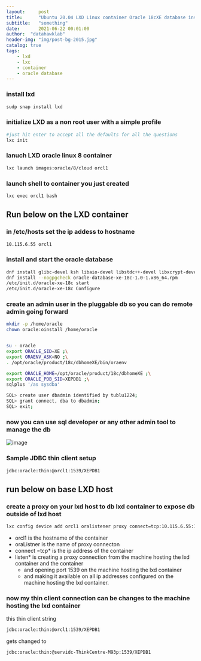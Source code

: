 ```yaml
---
layout:     post
title:      "Ubuntu 20.04 LXD Linux container Oracle 18cXE database install and configure"
subtitle:   "something"
date:       2021-06-22 00:01:00
author:  "datahawklab"
header-img: "img/post-bg-2015.jpg"
catalog: true
tags:
    - lxd
    - lxc
    - container
    - oracle database
---
```


### install lxd

```bash
sudp snap install lxd
```

### initialize LXD as a non root user with a simple profile

```bash
#just hit enter to accept all the defaults for all the questions
lxc init
```

### lanuch LXD oracle linux 8 container

```bash
lxc launch images:oracle/8/cloud orcl1
```

### launch shell to container you just created

```bash
lxc exec orcl1 bash
```

## Run below on the LXD container

### in /etc/hosts set the ip addess to hostname

```bash
10.115.6.55 orcl1
```

### install and start the oracle database

```bash
dnf install glibc-devel ksh libaio-devel libstdc++-devel libxcrypt-devel lm_sensors-libs make sysstat libnsl
dnf install --nogpgcheck oracle-database-xe-18c-1.0-1.x86_64.rpm
/etc/init.d/oracle-xe-18c start
/etc/init.d/oracle-xe-18c Configure
```

### create an admin user in the pluggable db so you can do remote admin going forward

```bash
mkdir -p /home/oracle
chown oracle:oinstall /home/oracle


su - oracle 
export ORACLE_SID=XE ;\
export ORAENV_ASK=NO ;\
. /opt/oracle/product/18c/dbhomeXE/bin/oraenv

export ORACLE_HOME=/opt/oracle/product/18c/dbhomeXE ;\
export ORACLE_PDB_SID=XEPDB1 ;\
sqlplus '/as sysdba'

SQL> create user dbadmin identified by tublu1224;
SQL> grant connect, dba to dbadmin;
SQL> exit;
```

### now you can use sql developer or any other admin tool to manage the db

![image](https://user-images.githubusercontent.com/81254968/123020436-3dcceb80-d3a0-11eb-92c0-16a80249002e.png)

### Sample JDBC thin client setup

```bash
jdbc:oracle:thin:@orcl1:1539/XEPDB1
```

## run below on base LXD host

### create a proxy on your lxd host to db lxd container to expose db outside of lxd host

```bash
lxc config device add orcl1 oralistener proxy connect=tcp:10.115.6.55:1539 listen=tcp:0.0.0.0:1539 
```

* orcl1 is the hostname of the container
* oraListner is the name of proxy connecton
* connect =tcp* is the ip address of the container
* listen* is creating a proxy connection from the machine hosting the lxd container and the container
  * and opening port 1539 on the machine hosting the lxd container
  * and making it available on all ip addresses configured on the machine hosting the lxd container.
  
### now my thin client connection can be changes to the machine hosting the lxd container

this thin client string

```bash
jdbc:oracle:thin:@orcl1:1539/XEPDB1
```

gets changed to

```bash
jdbc:oracle:thin:@servidc-ThinkCentre-M93p:1539/XEPDB1
```
